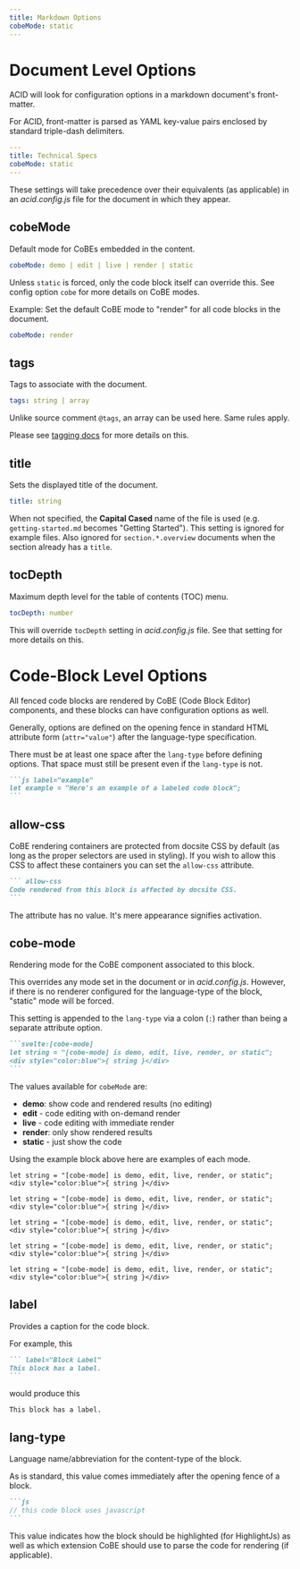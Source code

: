 ```yaml
---
title: Markdown Options
cobeMode: static
---
```



# Document Level Options

ACID will look for configuration options in a markdown document's front-matter.

For ACID, front-matter is parsed as YAML key-value pairs enclosed by standard triple-dash delimiters.

```yaml
---
title: Technical Specs
cobeMode: static
---
```

These settings will take precedence over their equivalents (as applicable) in an *acid.config.js* file for the document in which they appear.  


## cobeMode

Default mode for CoBEs embedded in the content.

```yaml label="spec"
cobeMode: demo | edit | live | render | static 
```

Unless `static` is forced, only the code block itself can override this.  See config option `cobe` for more details on CoBE modes.

Example: Set the default CoBE mode to "render" for all code blocks in the document.

```yaml
cobeMode: render
```


## tags

Tags to associate with the document.

```yaml label="spec"
tags: string | array
```

Unlike source comment `@tags`, an array can be used here.  Same rules apply.

Please see [tagging docs](document/docsite-tagging) for more details on this.


## title

Sets the displayed title of the document.

```yaml label="spec"
title: string
```

When not specified, the **Capital Cased** name of the file is used (e.g. `getting-started.md` becomes "Getting Started").  This setting is ignored for example files.  Also ignored for `section.*.overview` documents when the section already has a `title`.


## tocDepth

Maximum depth level for the table of contents (TOC) menu.

```yaml label="spec"
tocDepth: number
```

This will override `tocDepth` setting in *acid.config.js* file.  See that setting for more details on this.


# Code-Block Level Options

All fenced code blocks are rendered by CoBE (Code Block Editor) components, and these blocks can have configuration options as well.  

Generally, options are defined on the opening fence in standard HTML attribute form (`attr="value"`) after the language-type specification.

There must be at least one space after the `lang-type` before defining options.  That space must still be present even if the `lang-type` is not.

````md
```js label="example"
let example = "Here's an example of a labeled code block";
```
````


## allow-css

CoBE rendering containers are protected from docsite CSS by default (as long as the proper selectors are used in styling).  If you wish to allow this CSS to affect these containers you can set the `allow-css` attribute.

````md
``` allow-css
Code rendered from this block is affected by docsite CSS.
```
````

The attribute has no value.  It's mere appearance signifies activation.


## cobe-mode

Rendering mode for the CoBE component associated to this block.

This overrides any mode set in the document or in *acid.config.js*.  However, if there is no renderer configured for the language-type of the block, "static" mode will be forced.

This setting is appended to the `lang-type` via a colon (`:`) rather than being a separate attribute option.

````md
```svelte:[cobe-mode]
let string = "[cobe-mode] is demo, edit, live, render, or static";
<div style="color:blue">{ string }</div>
```
````

The values available for `cobeMode` are:
- **demo**: show code and rendered results (no editing)
- **edit** - code editing with on-demand render
- **live** - code editing with immediate render
- **render**: only show rendered results
- **static** - just show the code

Using the example block above here are examples of each mode.

```svelte:demo label="demo mode"
let string = "[cobe-mode] is demo, edit, live, render, or static";
<div style="color:blue">{ string }</div>
```
```svelte:edit label="edit mode"
let string = "[cobe-mode] is demo, edit, live, render, or static";
<div style="color:blue">{ string }</div>
```
```svelte:live label="live mode"
let string = "[cobe-mode] is demo, edit, live, render, or static";
<div style="color:blue">{ string }</div>
```
```svelte:render label="render mode"
let string = "[cobe-mode] is demo, edit, live, render, or static";
<div style="color:blue">{ string }</div>
```
```svelte:static label="static mode"
let string = "[cobe-mode] is demo, edit, live, render, or static";
<div style="color:blue">{ string }</div>
```


## label

Provides a caption for the code block.

For example, this

````md
``` label="Block Label"
This block has a label.
```
````

would produce this

``` label="Block Label"
This block has a label.
```


## lang-type

Language name/abbreviation for the content-type of the block.

As is standard, this value comes immediately after the opening fence of a block.

````md
```js
// this code block uses javascript
```
````

This value indicates how the block should be highlighted (for HighlightJs) as well as which extension CoBE should use to parse the code for rendering (if applicable).
